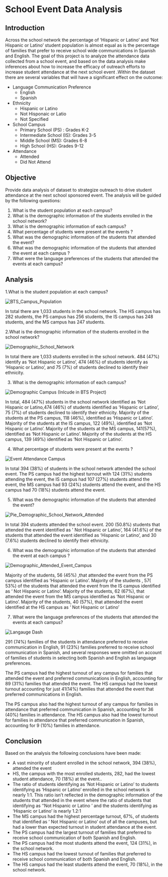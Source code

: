 # School Event Data Analysis

## **Introduction** 

Across the school network the percentage of ‘Hispanic or Latino’ and ‘Not Hispanic or Latino’ student population is almost equal as is the percentage of families that prefer to receive school wide communications in Spanish and English. The goal of this project is to analyze the attendance data collected from a school event, and based on the data  analysis make inferences about how to increase the efficacy of outreach efforts to increase student attendance at the next school event .Within the dataset there are several variables that will have a significant effect on the outcome:
- Language Communication Preference
  - English 
  - Spanish
- Ethnicity
  - Hispanic or Latino 
  - Not Hisponaic or Latio
  - Not Specified
- School Campus
  - Primary School (PS) : Grades K-2
  - Intermediate School (IS): Grades 3-5
  - Middle School (MS): Grades 6-8
  - High School (HS): Grades 9-12
- Attendance 
  - Attended 
  - Did Not Attend

## **Objective**

Provide data analysis of dataset to strategize outreach to drive student attendance at the next school sponsored event. The analysis will be guided by the following questions:

1. What is the student population at each campus?
2. What is the demographic information of the students enrolled in the school network?
3. What is the demographic information of each campus?
4. What percentage of students were present at the events ?
5. What was the demographic information of the students that attended the event?
6. What was the demographic information of the students that attended the event at each campus ?
7. What were the language preferences of the students that attended the events at each campus?

## Analysis 

1.What is the student population at each campus?

![BTS_Campus_Population](https://user-images.githubusercontent.com/112409778/197610653-18d80f9a-48c1-441e-b397-fce842ca9fb8.png)

In total there are 1,033 students in the school network. The HS campus has 282 students, the PS campus has 256 students, the IS campus has 248 students, and the MS campus has 247 students. 

2.What is the demographic information of the students enrolled in the school network?

![Demographic_School_Network](https://user-images.githubusercontent.com/112409778/197611183-c47a8376-e494-4e20-81dc-2d77208d026b.png)

In total there are 1,033 students enrolled in the school network. 484 (47%) identify as ‘Not Hispanic or Latino’, 474 (46%) of students identify as ‘Hispanic or Latino’, and  75 (7%) of students declined to identify their ethnicity.

3. What is the demographic information of each campus?

![Demographic Campus (Inlcude in BTS Project)](https://user-images.githubusercontent.com/112409778/197611551-00789fdc-bc38-48e9-99a7-4b65be487f29.png)

In total, 484 (47%) students in the school network identified as ‘Not Hispanic or Latino,474 (46%) of students identified as ‘Hispanic or Latino’, 75 (7%) of students declined to identify their ethnicity. Majority of the students at the PS campus, 118 (46%), identified as ‘Hispanic or Latino’. Majority of the students at the IS campus, 122 (49%), identified as ‘Not Hispanic or Latino’. Majority of the students at the MS campus, 141(57%), identified as ‘Not Hispanic or Latino’. Majority of the students at the HS campus, 139 (49%) identified as ‘Not Hispanic or Latino’. 

4. What percentage of students were present at the events ?

![Event Attendance Campus ](https://user-images.githubusercontent.com/112409778/197611235-dabc249e-27b2-4ee9-9eae-6f3e0db8ca78.png)

In total 394 (38%) of students in the school network attended the school event. The PS campus had the highest turnout with 124 (31%) students attending the event, the IS campus had 107 (27%) students attend the event, the MS campus had 93 (24%) students attend the event, and the HS campus had 70 (18%) students attend the event.


5. What was the demographic information of the students that attended the event?

![Pie_Demographic_School_Network_Attended](https://user-images.githubusercontent.com/112409778/197611354-3d312231-8f57-48de-893e-2dbabfa8edca.png)

In total 394 students attended the school event. 200 (50.8%)  students that attended the event identified as ' Not Hispanic or Latino’, 164 (41.6%) of the students that attended the event  identified as ‘Hispanic or Latino’, and 30 (7.6%) students declined to identify their ethnicity.

6. What was the demographic information of the students that attended the event at each campus ?

![Demographic_Attended_Event_Campus](https://user-images.githubusercontent.com/112409778/197611282-aba57172-7318-4f86-9e3a-2c42eebd3d49.png)


Majority of the students, 56 (45%) ,that attended the event from the PS campus identified as ‘Hispanic or Latino’. Majority of the students , 57( 53%) of the 
students that attended the event from the IS campus identified as ‘ Not Hispanic or Latino’. Majority of the students, 62 (67%), that attended the event from the MS campus identified as ‘Not Hispanic or Latino’. Majority of the students, 40 (57%), that attended the event identified at the HS campus as ‘ Not Hispanic or Latino’


7. What were the language preferences of the students that attended the events at each campus?

![Langauge Dash](https://user-images.githubusercontent.com/112409778/197611421-483650f9-c4df-495d-8857-a3302a322038.png)

291 (74%)  families of the students in attendance preferred to receive communication in English, 91 (23%) families preferred to receive school communication in Spanish, and several responses were omitted on account of families of students in selecting both Spanish and English as language preferences. 

The PS campus had the highest turnout of any campus for families that attended the event and  preferred communications in English, accounting for 89 (31%) families that attended the event. The HS campus had the lowest turnout accounting for just 41(14%) families that attended the event that preferred communications in English.

The PS campus also had the highest turnout of any campus for families in attendance that preferred communication in Spanish, accounting for 36 (40%) families in attendance. The HS campus also had the lowest turnout for families in attendance that preferred communication in Spanish, accounting for 9 (10%) families in attendance.


## **Conclusion** 

Based on the analysis the following conclusions  have been made:

- A vast minority of student enrolled in the school network, 394 (38%), attended the event
- HS, the campus with the most enrolled students, 282,  had the lowest student attendance, 70 (18%) at the event..
- The ratio of students identifying as  ‘Not Hispanic or Latino’ to  students identifying as ‘Hispanic or Latino’ enrolled in the school network is nearly 1:1. This ratio isn’t reflected in the demographic information of the students that attended in the event where the ratio of students that identifying as ‘‘Not Hispanic or Latino ’ and the students identifying as ‘Hispanic or Latino’ is nearly 1.2:1
- The MS campus had the highest percentage turnout, 67%, of students that identified as ‘ Not Hispanic or Latino’ out of all the campuses, but had a lower than expected turnout in student attendance at the event.
- The PS campus had the largest turnout of families that preferred to receive school communication of both Spanish and English.
- The PS campus had the most students attend the event, 124 (31%), in the school network.
- The HS campus had the lowest turnout of families that preferred to receive school communication of both Spanish and English. 
- The HS campus had the least students attend the event, 70 (18%), in the school network.





